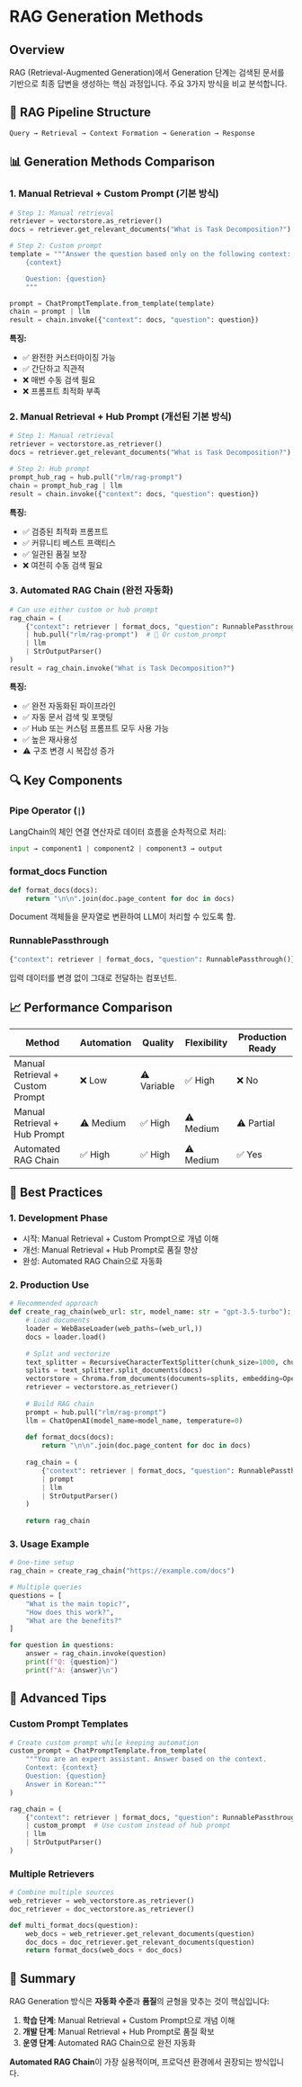 # RAG Generation Methods

## Overview
RAG (Retrieval-Augmented Generation)에서 Generation 단계는 검색된 문서를 기반으로 최종 답변을 생성하는 핵심 과정입니다. 주요 3가지 방식을 비교 분석합니다.

## 🔗 RAG Pipeline Structure

```
Query → Retrieval → Context Formation → Generation → Response
```

## 📊 Generation Methods Comparison

### 1. **Manual Retrieval + Custom Prompt** (기본 방식)
```python
# Step 1: Manual retrieval
retriever = vectorstore.as_retriever()
docs = retriever.get_relevant_documents("What is Task Decomposition?")

# Step 2: Custom prompt
template = """Answer the question based only on the following context:
    {context}

    Question: {question}
    """

prompt = ChatPromptTemplate.from_template(template)
chain = prompt | llm
result = chain.invoke({"context": docs, "question": question})
```

**특징:**
- ✅ 완전한 커스터마이징 가능
- ✅ 간단하고 직관적
- ❌ 매번 수동 검색 필요
- ❌ 프롬프트 최적화 부족

### 2. **Manual Retrieval + Hub Prompt** (개선된 기본 방식)
```python
# Step 1: Manual retrieval  
retriever = vectorstore.as_retriever()
docs = retriever.get_relevant_documents("What is Task Decomposition?")

# Step 2: Hub prompt
prompt_hub_rag = hub.pull("rlm/rag-prompt")
chain = prompt_hub_rag | llm
result = chain.invoke({"context": docs, "question": question})
```

**특징:**
- ✅ 검증된 최적화 프롬프트
- ✅ 커뮤니티 베스트 프랙티스
- ✅ 일관된 품질 보장
- ❌ 여전히 수동 검색 필요

### 3. **Automated RAG Chain** (완전 자동화)
```python
# Can use either custom or hub prompt
rag_chain = (
    {"context": retriever | format_docs, "question": RunnablePassthrough()}
    | hub.pull("rlm/rag-prompt")  # 🔄 Or custom_prompt
    | llm
    | StrOutputParser()
)
result = rag_chain.invoke("What is Task Decomposition?")
```

**특징:**
- ✅ 완전 자동화된 파이프라인
- ✅ 자동 문서 검색 및 포맷팅
- ✅ Hub 또는 커스텀 프롬프트 모두 사용 가능
- ✅ 높은 재사용성
- ⚠️ 구조 변경 시 복잡성 증가

## 🔍 Key Components

### Pipe Operator (`|`)
LangChain의 체인 연결 연산자로 데이터 흐름을 순차적으로 처리:

```python
input → component1 | component2 | component3 → output
```

### format_docs Function
```python
def format_docs(docs):
    return "\n\n".join(doc.page_content for doc in docs)
```
Document 객체들을 문자열로 변환하여 LLM이 처리할 수 있도록 함.

### RunnablePassthrough
```python
{"context": retriever | format_docs, "question": RunnablePassthrough()}
```
입력 데이터를 변경 없이 그대로 전달하는 컴포넌트.

## 📈 Performance Comparison

| Method | Automation | Quality | Flexibility | Production Ready |
|--------|------------|---------|-------------|------------------|
| Manual Retrieval + Custom Prompt | ❌ Low | ⚠️ Variable | ✅ High | ❌ No |
| Manual Retrieval + Hub Prompt | ⚠️ Medium | ✅ High | ⚠️ Medium | ⚠️ Partial |
| Automated RAG Chain | ✅ High | ✅ High | ⚠️ Medium | ✅ Yes |

## 🎯 Best Practices

### 1. **Development Phase**
- 시작: Manual Retrieval + Custom Prompt으로 개념 이해
- 개선: Manual Retrieval + Hub Prompt로 품질 향상
- 완성: Automated RAG Chain으로 자동화

### 2. **Production Use**
```python
# Recommended approach
def create_rag_chain(web_url: str, model_name: str = "gpt-3.5-turbo"):
    # Load documents
    loader = WebBaseLoader(web_paths=(web_url,))
    docs = loader.load()
    
    # Split and vectorize
    text_splitter = RecursiveCharacterTextSplitter(chunk_size=1000, chunk_overlap=200)
    splits = text_splitter.split_documents(docs)
    vectorstore = Chroma.from_documents(documents=splits, embedding=OpenAIEmbeddings())
    retriever = vectorstore.as_retriever()
    
    # Build RAG chain
    prompt = hub.pull("rlm/rag-prompt")
    llm = ChatOpenAI(model_name=model_name, temperature=0)
    
    def format_docs(docs):
        return "\n\n".join(doc.page_content for doc in docs)
    
    rag_chain = (
        {"context": retriever | format_docs, "question": RunnablePassthrough()}
        | prompt
        | llm
        | StrOutputParser()
    )
    
    return rag_chain
```

### 3. **Usage Example**
```python
# One-time setup
rag_chain = create_rag_chain("https://example.com/docs")

# Multiple queries
questions = [
    "What is the main topic?",
    "How does this work?",
    "What are the benefits?"
]

for question in questions:
    answer = rag_chain.invoke(question)
    print(f"Q: {question}")
    print(f"A: {answer}\n")
```

## 🔧 Advanced Tips

### Custom Prompt Templates
```python
# Create custom prompt while keeping automation
custom_prompt = ChatPromptTemplate.from_template(
    """You are an expert assistant. Answer based on the context.
    Context: {context}
    Question: {question}
    Answer in Korean:"""
)

rag_chain = (
    {"context": retriever | format_docs, "question": RunnablePassthrough()}
    | custom_prompt  # Use custom instead of hub prompt
    | llm
    | StrOutputParser()
)
```

### Multiple Retrievers
```python
# Combine multiple sources
web_retriever = web_vectorstore.as_retriever()
doc_retriever = doc_vectorstore.as_retriever()

def multi_format_docs(question):
    web_docs = web_retriever.get_relevant_documents(question)
    doc_docs = doc_retriever.get_relevant_documents(question)
    return format_docs(web_docs + doc_docs)
```

## 📝 Summary

RAG Generation 방식은 **자동화 수준**과 **품질**의 균형을 맞추는 것이 핵심입니다:

1. **학습 단계**: Manual Retrieval + Custom Prompt으로 개념 이해
2. **개발 단계**: Manual Retrieval + Hub Prompt로 품질 확보  
3. **운영 단계**: Automated RAG Chain으로 완전 자동화

**Automated RAG Chain**이 가장 실용적이며, 프로덕션 환경에서 권장되는 방식입니다. 
